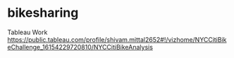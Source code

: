 # bikesharing
Tableau Work
https://public.tableau.com/profile/shivam.mittal2652#!/vizhome/NYCCitiBikeChallenge_16154229720810/NYCCitiBikeAnalysis

